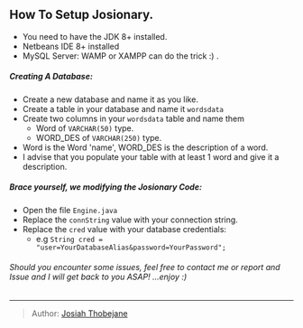    ## How To Setup Josionary.
- You need to have the JDK 8+ installed.
- Netbeans IDE 8+ installed
- MySQL Server: WAMP or XAMPP can do the trick :) . 

##### Creating A Database:

- Create a new database and name it as you like. 
- Create a table in your database and name it `wordsdata`
- Create two columns in your `wordsdata` table and name them 
	- Word of `VARCHAR(50)` type.
	- WORD_DES of `VARCHAR(250)` type.
- Word is the Word 'name', WORD_DES is the description of a word.
- I advise that you populate your table with at least 1 word and give it a description.

##### Brace yourself, we modifying the Josionary Code: 
- Open the file `Engine.java`
- Replace the `connString` value with your connection string.
- Replace the `cred` value with your database credentials: 
	- e.g `String cred = "user=YourDatabaseAlias&password=YourPassword";`

###### Should you encounter some issues, feel free to contact me or report and Issue and I will get back to you ASAP! ...enjoy :)
---
> Author:  [Josiah Thobejane](http://twitter.com/josiahthobejane)


